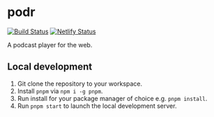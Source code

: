 # podr

[![Build Status](https://dev.azure.com/cascadiacollections/podr/_apis/build/status/cascadiacollections.podr?branchName=master)](https://dev.azure.com/cascadiacollections/podr/_build/latest?definitionId=1&branchName=master) [![Netlify Status](https://api.netlify.com/api/v1/badges/f066f5b0-8c2c-4a63-a776-5ecb880f76ad/deploy-status)](https://app.netlify.com/sites/festive-kare-9d189a/deploys)

A podcast player for the web.

## Local development

1. Git clone the repository to your workspace.
1. Install `pnpm` via `npm i -g pnpm`.
1. Run install for your package manager of choice e.g. `pnpm install`.
1. Run `pnpm start` to launch the local development server.
